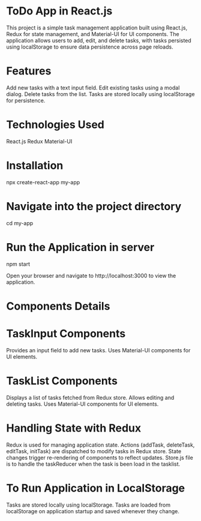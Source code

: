 # ToDo App in React.js

This project is a simple task management application built using React.js, Redux for state management, and Material-UI for UI components. The application allows users to add, edit, and delete tasks, with tasks persisted using localStorage to ensure data persistence across page reloads.

# Features

Add new tasks with a text input field.
Edit existing tasks using a modal dialog.
Delete tasks from the list.
Tasks are stored locally using localStorage for persistence.

# Technologies Used

React.js
Redux
Material-UI

# Installation

npx create-react-app my-app

# Navigate into the project directory

cd my-app



# Run the Application in server 

npm start

Open your browser and navigate to http://localhost:3000 to view the application.

# Components Details

# TaskInput Components

Provides an input field to add new tasks.
Uses Material-UI components for UI elements.

# TaskList Components

Displays a list of tasks fetched from Redux store.
Allows editing and deleting tasks.
Uses Material-UI components for UI elements.

# Handling State with Redux

Redux is used for managing application state.
Actions (addTask, deleteTask, editTask, initTask) are dispatched to modify tasks in Redux store.
State changes trigger re-rendering of components to reflect updates.
Store.js file is to handle the taskReducer when the task is been load in the tasklist.

# To Run Application in LocalStorage

Tasks are stored locally using localStorage.
Tasks are loaded from localStorage on application startup and saved whenever they change.
